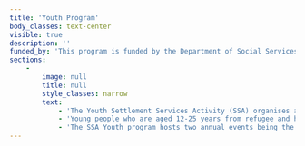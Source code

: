 ```yaml
---
title: 'Youth Program'
body_classes: text-center
visible: true
description: ''
funded_by: 'This program is funded by the Department of Social Services'
sections:
    -
        image: null
        title: null
        style_classes: narrow
        text:
            - 'The Youth Settlement Services Activity (SSA) organises a variety of projects designed to engage, mentor and build leadership skills in young people to assist them to settle and integrate into Australian society.'
            - 'Young people who are aged 12-25 years from refugee and humanitarian backgrounds that have lived less than 5 years in Australia are eligible to be involved in the activities. The program runs various projects in the Northern Metropolitan area and works with a range of community groups and schools. Activities that utilise the form of sport and art are used to engage young people.'
            - 'The SSA Youth program hosts two annual events being the Star Search program and the Multicultural Indoor Soccer Tournament (MIST). In addition to these programs are the art life skill workshops, school holiday programs, homework hut program, various recreation activities such as dance, cooking and, newsletter making, multisport program including assistance with KidSport applications and a mentoring and leadership camp.'
---
```


